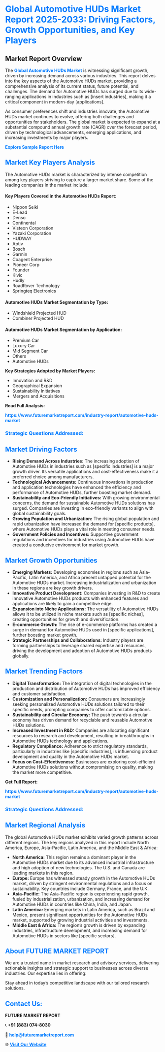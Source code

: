 <h1 style="color: #007BFF;">Global Automotive HUDs Market Report 2025-2033: Driving Factors, Growth Opportunities, and Key Players</h1>

<section id="overview">
<h2>Market Report Overview</h2>
<p>The <a href="https://www.futuremarketreport.com/industry-report/automotive-huds-market" style="color: #007BFF; text-decoration: none;"><strong>Global Automotive HUDs Market</strong></a> is witnessing significant growth, driven by increasing demand across various industries. This report delves into the key aspects of the Automotive HUDs market, providing a comprehensive analysis of its current status, future potential, and challenges. The demand for Automotive HUDs has surged due to its wide-ranging applications in industries such as [insert industries], making it a critical component in modern-day [applications].</p>
<p>As consumer preferences shift and industries innovate, the Automotive HUDs market continues to evolve, offering both challenges and opportunities for stakeholders. The global market is expected to expand at a substantial compound annual growth rate (CAGR) over the forecast period, driven by technological advancements, emerging applications, and increasing investments by major players.</p>
</section>

<section id="overview">
<p><a href="https://www.futuremarketreport.com/request-sample/reportId=107498" style="color: #007BFF; text-decoration: none;"><strong>Explore Sample Report Here</strong></a></p>
</section>

<section id="key-players">
<h2 style="color: #007BFF;">Market Key Players Analysis</h2>
<p>The Automotive HUDs market is characterized by intense competition among key players striving to capture a larger market share. Some of the leading companies in the market include:</p>
<h4>Key Players Covered in the Automotive HUDs Report:</h4>
<ul><li>Nippon Seiki</li><li>E-Lead</li><li>Denso</li><li>Continental</li><li>Visteon Corporation</li><li>Yazaki Corporation</li><li>HUDWAY</li><li>Aptiv</li><li>Bosch</li><li>Garmin</li><li>Coagent Enterprise</li><li>Pioneer Corp</li><li>Founder</li><li>Kivic</li><li>Hudly</li><li>RoadRover Technology</li><li>Springteq Electronics</li></ul>
<h4>Automotive HUDs Market Segmentation by Type:</h4>
<ul><li>Windshield Projected HUD</li><li>Combiner Projected HUD</li></ul>

<h4>Automotive HUDs Market Segmentation by Application:</h4>
<ul><li>Premium Car</li><li>Luxury Car</li><li>Mid Segment Car</li><li>Others</li><li>Automotive HUDs</li></ul>
<p><strong>Key Strategies Adopted by Market Players:</strong></p>
<ul>
<li>Innovation and R&D</li>
<li>Geographical Expansion</li>
<li>Sustainability Initiatives</li>
<li>Mergers and Acquisitions</li>
</ul>
</section>

<section>
<p><strong>Read Full Analysis: </strong></p><a href="https://www.futuremarketreport.com/industry-report/automotive-huds-market" style="color: #007BFF; text-decoration: none;"><strong>https://www.futuremarketreport.com/industry-report/automotive-huds-market</strong></a>
<h3 style="color: #007BFF;">Strategic Questions Addressed:</h3>
</section>

<section id="driving-factors">
<h2 style="color: #007BFF;">Market Driving Factors</h2>
<ul>
<li><strong>Rising Demand Across Industries:</strong> The increasing adoption of Automotive HUDs in industries such as [specific industries] is a major growth driver. Its versatile applications and cost-effectiveness make it a preferred choice among manufacturers.</li>
<li><strong>Technological Advancements:</strong> Continuous innovations in production and application technologies have enhanced the efficiency and performance of Automotive HUDs, further boosting market demand.</li>
<li><strong>Sustainability and Eco-Friendly Initiatives:</strong> With growing environmental concerns, the demand for sustainable Automotive HUDs solutions has surged. Companies are investing in eco-friendly variants to align with global sustainability goals.</li>
<li><strong>Growing Population and Urbanization:</strong> The rising global population and rapid urbanization have increased the demand for [specific products], where Automotive HUDs plays a vital role in meeting consumer needs.</li>
<li><strong>Government Policies and Incentives:</strong> Supportive government regulations and incentives for industries using Automotive HUDs have created a conducive environment for market growth.</li>
</ul>
</section>

<section id="growth-opportunities">
<h2 style="color: #007BFF;">Market Growth Opportunities</h2>
<ul>
<li><strong>Emerging Markets:</strong> Developing economies in regions such as Asia-Pacific, Latin America, and Africa present untapped potential for the Automotive HUDs market. Increasing industrialization and urbanization in these regions are key growth drivers.</li>
<li><strong>Innovative Product Development:</strong> Companies investing in R&D to create innovative Automotive HUDs products with enhanced features and applications are likely to gain a competitive edge.</li>
<li><strong>Expansion into Niche Applications:</strong> The versatility of Automotive HUDs allows it to be utilized in niche markets such as [specific niches], creating opportunities for growth and diversification.</li>
<li><strong>E-commerce Growth:</strong> The rise of e-commerce platforms has created a surge in demand for Automotive HUDs used in [specific applications], further boosting market growth.</li>
<li><strong>Strategic Partnerships and Collaborations:</strong> Industry players are forming partnerships to leverage shared expertise and resources, driving the development and adoption of Automotive HUDs products globally.</li>
</ul>
</section>

<section id="trending-factors">
<h2 style="color: #007BFF;">Market Trending Factors</h2>
<ul>
<li><strong>Digital Transformation:</strong> The integration of digital technologies in the production and distribution of Automotive HUDs has improved efficiency and customer satisfaction.</li>
<li><strong>Customization and Personalization:</strong> Consumers are increasingly seeking personalized Automotive HUDs solutions tailored to their specific needs, prompting companies to offer customizable options.</li>
<li><strong>Sustainability and Circular Economy:</strong> The push towards a circular economy has driven demand for recyclable and reusable Automotive HUDs solutions.</li>
<li><strong>Increased Investment in R&D:</strong> Companies are allocating significant resources to research and development, resulting in breakthroughs in Automotive HUDs technology and applications.</li>
<li><strong>Regulatory Compliance:</strong> Adherence to strict regulatory standards, particularly in industries like [specific industries], is influencing product development and quality in the Automotive HUDs market.</li>
<li><strong>Focus on Cost-Effectiveness:</strong> Businesses are exploring cost-efficient Automotive HUDs solutions without compromising on quality, making the market more competitive.</li>
</ul>
</section>

<section>
<p><strong>Get Full Report: </strong></p><a href="https://www.futuremarketreport.com/industry-report/automotive-huds-market" style="color: #007BFF; text-decoration: none;"><strong>https://www.futuremarketreport.com/industry-report/automotive-huds-market</strong></a>
<h3 style="color: #007BFF;">Strategic Questions Addressed:</h3>
</section>


<section id="regional-analysis">
<h2 style="color: #007BFF;">Market Regional Analysis</h2>
<p>The global Automotive HUDs market exhibits varied growth patterns across different regions. The key regions analyzed in this report include North America, Europe, Asia-Pacific, Latin America, and the Middle East & Africa:</p>
<ul>
<li><strong>North America:</strong> This region remains a dominant player in the Automotive HUDs market due to its advanced industrial infrastructure and high adoption of new technologies. The U.S. and Canada are leading markets in this region.</li>
<li><strong>Europe:</strong> Europe has witnessed steady growth in the Automotive HUDs market, driven by stringent environmental regulations and a focus on sustainability. Key countries include Germany, France, and the U.K.</li>
<li><strong>Asia-Pacific:</strong> The Asia-Pacific region is experiencing rapid growth, fueled by industrialization, urbanization, and increasing demand for Automotive HUDs in countries like China, India, and Japan.</li>
<li><strong>Latin America:</strong> Emerging markets in Latin America, such as Brazil and Mexico, present significant opportunities for the Automotive HUDs market, supported by growing industrial activities and investments.</li>
<li><strong>Middle East & Africa:</strong> The region’s growth is driven by expanding industries, infrastructure development, and increasing demand for Automotive HUDs in sectors like [specific sectors].</li>
</ul>
</section>

<footer>
<h2 style="color: #007BFF;">About FUTURE MARKET REPORT</h2>
<p>We are a trusted name in market research and advisory services, delivering actionable insights and strategic support to businesses across diverse industries. Our expertise lies in offering:</p>

<p>Stay ahead in today’s competitive landscape with our tailored research solutions.</p>

<h2 style="color: #007BFF;">Contact Us:</h2>
<p><strong>FUTURE MARKET REPORT</strong></p>
<p>📞 <strong>+91 (883) 074-8030</strong></p>
<p>📧 <strong><a href="mailto:help@futuremarketreport.com" style="color: #007BFF;">help@futuremarketreport.com</a></strong></p>
<p>🌐 <strong><a href="https://www.futuremarketreport.com/" style="color: #007BFF;">Visit Our Website</a></strong></p>
</footer>